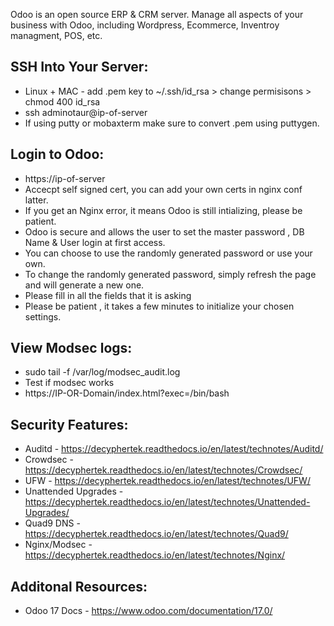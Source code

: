 Odoo is an open source ERP & CRM server. Manage all aspects of your business with Odoo, including Wordpress, Ecommerce, Inventroy managment, POS, etc. 

SSH Into Your Server:
---------------------
* Linux + MAC - add .pem key to ~/.ssh/id_rsa > change permisisons > chmod 400 id_rsa
* ssh adminotaur@ip-of-server 
* If using putty or mobaxterm make sure to convert .pem using puttygen.

Login to Odoo:
---------------

* https://ip-of-server
* Accecpt self signed cert, you can add your own certs in nginx conf latter.
* If you get an Nginx error, it means Odoo is still intializing, please be patient.
* Odoo is secure and allows the user to set the master password , DB Name & User login at first access.
* You can choose to use the randomly generated password or use your own.
* To change the randomly generated password, simply refresh the page and will generate a new one.
* Please fill in all the fields that it is asking
* Please be patient , it takes a few minutes to initialize your chosen settings.

View Modsec logs:
-----------------

* sudo tail -f /var/log/modsec_audit.log
* Test if modsec works
* https://IP-OR-Domain/index.html?exec=/bin/bash

Security Features:
------------------

* Auditd - https://decyphertek.readthedocs.io/en/latest/technotes/Auditd/
* Crowdsec - https://decyphertek.readthedocs.io/en/latest/technotes/Crowdsec/
* UFW - https://decyphertek.readthedocs.io/en/latest/technotes/UFW/
* Unattended Upgrades - https://decyphertek.readthedocs.io/en/latest/technotes/Unattended-Upgrades/
* Quad9 DNS - https://decyphertek.readthedocs.io/en/latest/technotes/Quad9/
* Nginx/Modsec - https://decyphertek.readthedocs.io/en/latest/technotes/Nginx/ 

Additonal Resources:
-------------------

* Odoo 17 Docs - https://www.odoo.com/documentation/17.0/